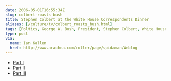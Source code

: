 ```yaml
--- 
date: 2006-05-01T16:55:34Z
slug: colbert-roasts-bush
title: Stephen Colbert at the White House Correspondents Dinner
aliases: [/culture/tv/colbert_roasts_bush.html]
tags: [Poltics, George W. Bush, President, Stephen Colbert, White House Correspondents Dinner, Global Warming, Mission Accomplished]
type: post
via:
  name: Ian Kallen
  href: http://www.arachna.com/roller/page/spidaman/Weblog
---
```


-   [Part I](https://www.youtube.com/watch?v=lcIRXur61II)
-   [Part II](https://www.youtube.com/watch?v=HN0INDOkFuo)
-   [Part III](https://www.youtube.com/watch?v=rJvar7BKwvQ)
